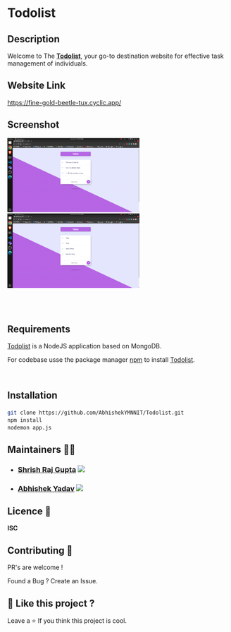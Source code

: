 # Todolist

## Description
Welcome to The [**Todolist**](https://fine-gold-beetle-tux.cyclic.app/), your go-to destination website for effective task management of individuals.

## Website Link

https://fine-gold-beetle-tux.cyclic.app/

## Screenshot
<p align="left">
  <img src="img/Screenshot.png" width="300" title="img">
  <img src="img/Screenshot 2.png" width="300" alt="img">
</p>
<br>
<br>

## Requirements
[Todolist](https://github.com/AbhishekYMNNIT/Todolist) is a NodeJS application based on MongoDB.

For codebase usse the package manager [npm](https://www.npmjs.com/) to install [Todolist](https://github.com/AbhishekYMNNIT/Todolist).

<br>

## Installation
```bash
git clone https://github.com/AbhishekYMNNIT/Todolist.git
npm install
nodemon app.js
```

## Maintainers 👨‍💻

- ### [Shrish Raj Gupta](https://github.com/ShrishRajGupta)   [<img height="13" src="https://cdn.svgporn.com/logos/linkedin.svg" />](https://www.linkedin.com/in/shrishrajgupta/)
- ### [Abhishek Yadav](https://github.com/AbhishekYMNNIT)  [<img height="13" src="https://cdn.svgporn.com/logos/linkedin.svg" />](https://www.linkedin.com/in/abhishekyadav123/)

## Licence 🍁
**ISC**

## Contributing 💙

PR's are welcome !

Found a Bug ? Create an Issue.

## 💖 Like this project ?

Leave a ⭐ If you think this project is cool.